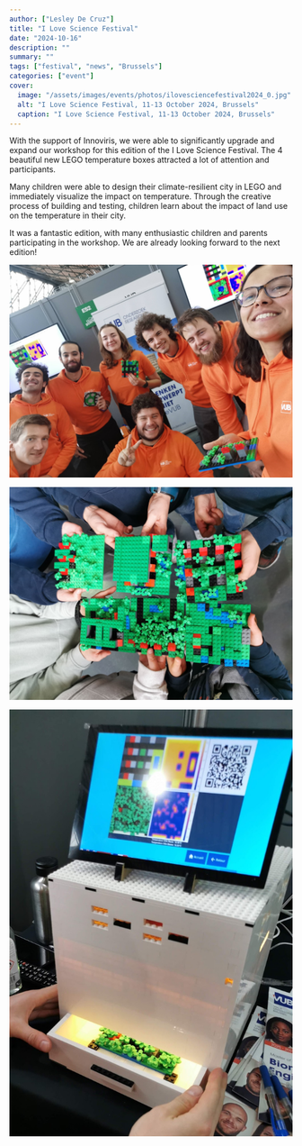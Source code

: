 ```yaml
---
author: ["Lesley De Cruz"]
title: "I Love Science Festival"
date: "2024-10-16"
description: ""
summary: ""
tags: ["festival", "news", "Brussels"]
categories: ["event"]
cover:
  image: "/assets/images/events/photos/ilovesciencefestival2024_0.jpg"
  alt: "I Love Science Festival, 11-13 October 2024, Brussels"
  caption: "I Love Science Festival, 11-13 October 2024, Brussels"
---
```


With the support of Innoviris, we were able to significantly upgrade and expand our workshop for this edition of the I Love Science Festival. The 4 beautiful new LEGO temperature boxes attracted a lot of attention and participants.

Many children were able to design their climate-resilient city in LEGO and immediately visualize the impact on temperature. Through the creative process of building and testing, children learn about the impact of land use on the temperature in their city.

It was a fantastic edition, with many enthusiastic children and parents participating in the workshop. We are already looking forward to the next edition!

![Part of the LEGO urban climate game team](/assets/images/events/photos/ilovesciencefestival2024_1.jpg)

![Some sample cities made by the participants](/assets/images/events/photos/ilovesciencefestival2024_2.jpg)

![The LEGO temperature box](/assets/images/events/photos/ilovesciencefestival2024_3.jpg)

